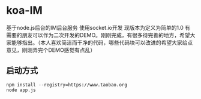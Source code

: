 # koa-IM
基于node.js后台的IM后台服务
使用socket.io开发 现版本为定义为简单的1.0
有需要的朋友可以作为二次开发的DEMO。刚刚完成，有很多待完善的地方，希望大家能够指出。（本人喜欢简洁而干净的代码，哪些代码块可以改进的希望大家给点意见，刚刚弄完个DEMO感觉有点乱）

## 启动方式
```
npm install --registry=https://www.taobao.org
node app.js
```
